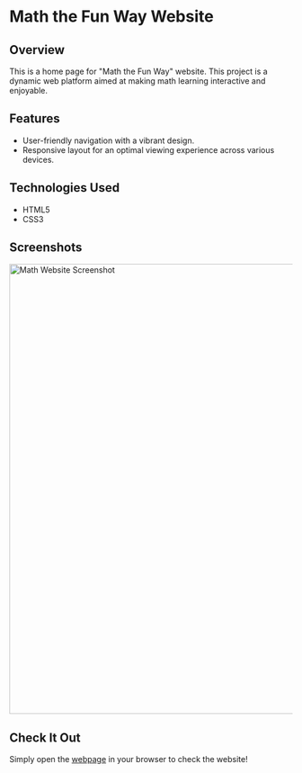 # Math the Fun Way Website

## Overview
This is a home page for "Math the Fun Way" website. This project is a dynamic web platform aimed at making math learning interactive and enjoyable.

## Features
- User-friendly navigation with a vibrant design.
- Responsive layout for an optimal viewing experience across various devices.

## Technologies Used
- HTML5
- CSS3

## Screenshots
<img src="https://i.postimg.cc/ncSRjrZB/math-website-screenshot.png" alt="Math Website Screenshot" width="800"/>

## Check It Out
Simply open the [webpage](https://yutongxie58.github.io/html-math-website/) in your browser to check the website!
